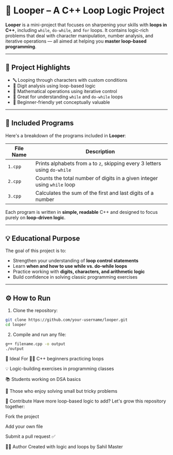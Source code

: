 # 🔁 Looper – A C++ Loop Logic Project

**Looper** is a mini-project that focuses on sharpening your skills with **loops in C++**, including `while`, `do-while`, and `for` loops. It contains logic-rich problems that deal with character manipulation, number analysis, and iterative operations — all aimed at helping you **master loop-based programming**.

---

## 🚀 Project Highlights

- 🔤 Looping through characters with custom conditions
- 🔢 Digit analysis using loop-based logic
- 🧮 Mathematical operations using iterative control
- 🎯 Great for understanding `while` and `do-while` loops
- 📘 Beginner-friendly yet conceptually valuable

---

## 📁 Included Programs

Here's a breakdown of the programs included in **Looper**:

| File Name         | Description                                                                |
|-------------------|----------------------------------------------------------------------------|
| `1.cpp`           | Prints alphabets from `a` to `z`, skipping every 3 letters using `do-while`|
| `2.cpp`           | Counts the total number of digits in a given integer using `while` loop    |
| `3.cpp`           | Calculates the sum of the first and last digits of a number                |

Each program is written in **simple, readable** C++ and designed to focus purely on **loop-driven logic**.

---

## 💡 Educational Purpose

The goal of this project is to:
- Strengthen your understanding of **loop control statements**
- Learn **when and how to use while vs. do-while loops**
- Practice working with **digits, characters, and arithmetic logic**
- Build confidence in solving classic programming exercises

---

## ⚙️ How to Run

1. Clone the repository:
```bash
git clone https://github.com/your-username/looper.git
cd looper
```

2. Compile and run any file:
```bash
g++ filename.cpp -o output
./output
```


🙌 Ideal For
🧑‍🎓 C++ beginners practicing loops

💡 Logic-building exercises in programming classes

📚 Students working on DSA basics

🔄 Those who enjoy solving small but tricky problems

🌱 Contribute
Have more loop-based logic to add? Let's grow this repository together:

Fork the project

Add your own file

Submit a pull request ✅

🧑‍💻 Author
Created with logic and loops by Sahil Master
